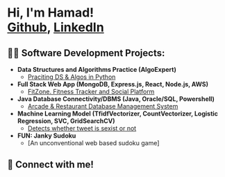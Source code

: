 <h1>Hi, I'm Hamad! <br/><a href="https://github.com/Hamad-Ayaz">Github</a>, <a href="https://www.linkedin.com/in/hamad-ayaz-53629830a/">LinkedIn</a></h1>

<h2>👨‍💻 Software Development Projects:</h2>

- <b>Data Structures and Algorithms Practice (AlgoExpert)</b>
  - [Praciting DS & Algos in Python]()
- <b>Full Stack Web App (MongoDB, Express.js, React, Node.js, AWS)</b>
  - [FitZone. Fitness Tracker and Social Platform]()
- <b>Java Database Connectivity/DBMS (Java, Oracle/SQL, Powershell)</b>
  - [Arcade & Restaurant Database Management System]()
- <b>Machine Learning Model (TfidfVectorizer, CountVectorizer, Logistic Regression, SVC, GridSearchCV)</b>
  - [Detects whether tweet is sexist or not]()
- <b>FUN: Janky Sudoku</b>
  - [An unconventional web based sudoku game]

<h2> 🤳 Connect with me!</h2>
